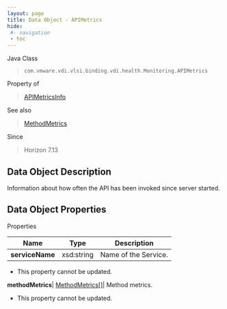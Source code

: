 ```yaml
---
layout: page
title: Data Object - APIMetrics
hide:
 #- navigation
 - toc
---
```






Java Class  
> `com.vmware.vdi.vlsi.binding.vdi.health.Monitoring.APIMetrics`

Property of  
> [APIMetricsInfo](vdi.health.Monitoring.APIMetricsInfo.md#field_detail)

See also  
> [MethodMetrics](vdi.health.Monitoring.MethodMetrics.md)

Since  
> Horizon 7.13


## Data Object Description 

Information about how often the API has been invoked since server started. 

## Data Object Properties

Properties

Name |  Type |  Description   
---|---|---  
**serviceName**|  xsd:string|  Name of the Service.   


* This property cannot be updated.

  
**methodMetrics**| [MethodMetrics[]](vdi.health.Monitoring.MethodMetrics.md)|  Method metrics.   


* This property cannot be updated.

  
  
  
   
  
  
